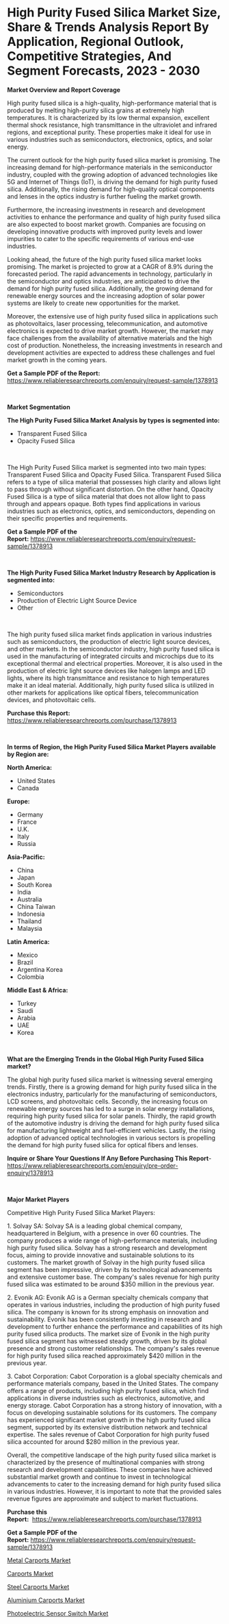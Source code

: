 <p><h1>High Purity Fused Silica Market Size, Share & Trends Analysis Report By Application, Regional Outlook, Competitive Strategies, And Segment Forecasts, 2023 - 2030</h1></p><p><strong>Market Overview and Report Coverage</strong></p>
<p><p>High purity fused silica is a high-quality, high-performance material that is produced by melting high-purity silica grains at extremely high temperatures. It is characterized by its low thermal expansion, excellent thermal shock resistance, high transmittance in the ultraviolet and infrared regions, and exceptional purity. These properties make it ideal for use in various industries such as semiconductors, electronics, optics, and solar energy.</p><p>The current outlook for the high purity fused silica market is promising. The increasing demand for high-performance materials in the semiconductor industry, coupled with the growing adoption of advanced technologies like 5G and Internet of Things (IoT), is driving the demand for high purity fused silica. Additionally, the rising demand for high-quality optical components and lenses in the optics industry is further fueling the market growth.</p><p>Furthermore, the increasing investments in research and development activities to enhance the performance and quality of high purity fused silica are also expected to boost market growth. Companies are focusing on developing innovative products with improved purity levels and lower impurities to cater to the specific requirements of various end-use industries.</p><p>Looking ahead, the future of the high purity fused silica market looks promising. The market is projected to grow at a CAGR of 8.9% during the forecasted period. The rapid advancements in technology, particularly in the semiconductor and optics industries, are anticipated to drive the demand for high purity fused silica. Additionally, the growing demand for renewable energy sources and the increasing adoption of solar power systems are likely to create new opportunities for the market.</p><p>Moreover, the extensive use of high purity fused silica in applications such as photovoltaics, laser processing, telecommunication, and automotive electronics is expected to drive market growth. However, the market may face challenges from the availability of alternative materials and the high cost of production. Nonetheless, the increasing investments in research and development activities are expected to address these challenges and fuel market growth in the coming years.</p></p>
<p><strong>Get a Sample PDF of the Report:</strong> <a href="https://www.reliableresearchreports.com/enquiry/request-sample/1378913">https://www.reliableresearchreports.com/enquiry/request-sample/1378913</a></p>
<p>&nbsp;</p>
<p><strong>Market Segmentation</strong></p>
<p><strong>The High Purity Fused Silica Market Analysis by types is segmented into:</strong></p>
<p><ul><li>Transparent Fused Silica</li><li>Opacity Fused Silica</li></ul></p>
<p>&nbsp;</p>
<p><p>The High Purity Fused Silica market is segmented into two main types: Transparent Fused Silica and Opacity Fused Silica. Transparent Fused Silica refers to a type of silica material that possesses high clarity and allows light to pass through without significant distortion. On the other hand, Opacity Fused Silica is a type of silica material that does not allow light to pass through and appears opaque. Both types find applications in various industries such as electronics, optics, and semiconductors, depending on their specific properties and requirements.</p></p>
<p><strong>Get a Sample PDF of the Report:</strong>&nbsp;<a href="https://www.reliableresearchreports.com/enquiry/request-sample/1378913">https://www.reliableresearchreports.com/enquiry/request-sample/1378913</a></p>
<p>&nbsp;</p>
<p><strong>The High Purity Fused Silica Market Industry Research by Application is segmented into:</strong></p>
<p><ul><li>Semiconductors</li><li>Production of Electric Light Source Device</li><li>Other</li></ul></p>
<p>&nbsp;</p>
<p><p>The high purity fused silica market finds application in various industries such as semiconductors, the production of electric light source devices, and other markets. In the semiconductor industry, high purity fused silica is used in the manufacturing of integrated circuits and microchips due to its exceptional thermal and electrical properties. Moreover, it is also used in the production of electric light source devices like halogen lamps and LED lights, where its high transmittance and resistance to high temperatures make it an ideal material. Additionally, high purity fused silica is utilized in other markets for applications like optical fibers, telecommunication devices, and photovoltaic cells.</p></p>
<p><strong>Purchase this Report:</strong>&nbsp; <a href="https://www.reliableresearchreports.com/purchase/1378913">https://www.reliableresearchreports.com/purchase/1378913</a></p>
<p>&nbsp;</p>
<p><strong>In terms of Region, the High Purity Fused Silica Market Players available by Region are:</strong></p>
<p>
    <p> <strong> North America: </strong>
        <ul>
            <li>United States</li>
            <li>Canada</li>
        </ul>
        </p> 
    <p> <strong> Europe: </strong>
        <ul>
            <li>Germany</li>
            <li>France</li>
            <li>U.K.</li>
            <li>Italy</li>
            <li>Russia</li>
        </ul>
        </p> 
    <p> <strong> Asia-Pacific: </strong>
        <ul>
            <li>China</li>
            <li>Japan</li>
            <li>South Korea</li>
            <li>India</li>
            <li>Australia</li>
            <li>China Taiwan</li>
            <li>Indonesia</li>
            <li>Thailand</li>
            <li>Malaysia</li>
        </ul>
        </p> 
    <p> <strong> Latin America: </strong>
        <ul>
            <li>Mexico</li>
            <li>Brazil</li>
            <li>Argentina Korea</li>
            <li>Colombia</li>
        </ul>
        </p> 
    <p> <strong> Middle East & Africa: </strong>
        <ul>
            <li>Turkey</li>
            <li>Saudi</li>
            <li>Arabia</li>
            <li>UAE</li>
            <li>Korea</li>
        </ul>
    </p>
    </p>
<p>&nbsp;</p>
<p><strong>What are the Emerging Trends in the Global High Purity Fused Silica market?</strong></p>
<p><p>The global high purity fused silica market is witnessing several emerging trends. Firstly, there is a growing demand for high purity fused silica in the electronics industry, particularly for the manufacturing of semiconductors, LCD screens, and photovoltaic cells. Secondly, the increasing focus on renewable energy sources has led to a surge in solar energy installations, requiring high purity fused silica for solar panels. Thirdly, the rapid growth of the automotive industry is driving the demand for high purity fused silica for manufacturing lightweight and fuel-efficient vehicles. Lastly, the rising adoption of advanced optical technologies in various sectors is propelling the demand for high purity fused silica for optical fibers and lenses.</p></p>
<p><strong>Inquire or Share Your Questions If Any Before Purchasing This Report</strong>- <a href="https://www.reliableresearchreports.com/enquiry/pre-order-enquiry/1378913">https://www.reliableresearchreports.com/enquiry/pre-order-enquiry/1378913</a></p>
<p>&nbsp;</p>
<p><strong>Major Market Players</strong></p>
<p><p>Competitive High Purity Fused Silica Market Players:</p><p>1. Solvay SA: Solvay SA is a leading global chemical company, headquartered in Belgium, with a presence in over 60 countries. The company produces a wide range of high-performance materials, including high purity fused silica. Solvay has a strong research and development focus, aiming to provide innovative and sustainable solutions to its customers. The market growth of Solvay in the high purity fused silica segment has been impressive, driven by its technological advancements and extensive customer base. The company's sales revenue for high purity fused silica was estimated to be around $350 million in the previous year.</p><p>2. Evonik AG: Evonik AG is a German specialty chemicals company that operates in various industries, including the production of high purity fused silica. The company is known for its strong emphasis on innovation and sustainability. Evonik has been consistently investing in research and development to further enhance the performance and capabilities of its high purity fused silica products. The market size of Evonik in the high purity fused silica segment has witnessed steady growth, driven by its global presence and strong customer relationships. The company's sales revenue for high purity fused silica reached approximately $420 million in the previous year.</p><p>3. Cabot Corporation: Cabot Corporation is a global specialty chemicals and performance materials company, based in the United States. The company offers a range of products, including high purity fused silica, which find applications in diverse industries such as electronics, automotive, and energy storage. Cabot Corporation has a strong history of innovation, with a focus on developing sustainable solutions for its customers. The company has experienced significant market growth in the high purity fused silica segment, supported by its extensive distribution network and technical expertise. The sales revenue of Cabot Corporation for high purity fused silica accounted for around $280 million in the previous year.</p><p>Overall, the competitive landscape of the high purity fused silica market is characterized by the presence of multinational companies with strong research and development capabilities. These companies have achieved substantial market growth and continue to invest in technological advancements to cater to the increasing demand for high purity fused silica in various industries. However, it is important to note that the provided sales revenue figures are approximate and subject to market fluctuations.</p></p>
<p><strong>Purchase this Report:</strong>&nbsp;&nbsp;<a href="https://www.reliableresearchreports.com/purchase/1378913">https://www.reliableresearchreports.com/purchase/1378913</a></p>
<p></p>
<p><strong>Get a Sample PDF of the Report:</strong>&nbsp;<a href="https://www.reliableresearchreports.com/enquiry/request-sample/1378913">https://www.reliableresearchreports.com/enquiry/request-sample/1378913</a></p>
<p><p><a href="https://medium.com/@karleeprice2004/metal-carports-market-competitive-analysis-market-trends-and-forecast-to-2030-15ec29f198d2">Metal Carports Market</a></p><p><a href="https://medium.com/@paulmcglynn6456/carports-market-analysis-its-cagr-market-segmentation-and-global-industry-overview-01db319bead6">Carports Market</a></p><p><a href="https://medium.com/@bethelokon998/steel-carports-market-analysis-and-sze-forecasted-for-period-from-2023-to-2030-48efcffd591f">Steel Carports Market</a></p><p><a href="https://medium.com/@tatemonahan564856/aluminium-carports-market-size-cagr-trends-2024-2030-ef8e649aaf1b">Aluminium Carports Market</a></p><p><a href="https://medium.com/@joshuahintz2023/photoelectric-sensor-switch-market-comprehensive-assessment-by-type-application-and-geography-5b5f8e59fb1f">Photoelectric Sensor Switch Market</a></p></p>